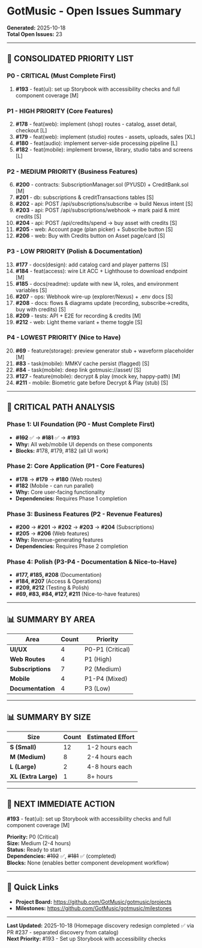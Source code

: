 # GotMusic - Open Issues Summary
**Generated:** 2025-10-18  
**Total Open Issues:** 23

---

## 🎯 **CONSOLIDATED PRIORITY LIST**

### **P0 - CRITICAL (Must Complete First)**
1. **#193** - feat(ui): set up Storybook with accessibility checks and full component coverage [M]

### **P1 - HIGH PRIORITY (Core Features)**
2. **#178** - feat(web): implement (shop) routes - catalog, asset detail, checkout [L]
3. **#179** - feat(web): implement (studio) routes - assets, uploads, sales [XL]
4. **#180** - feat(audio): implement server-side processing pipeline [L]
5. **#182** - feat(mobile): implement browse, library, studio tabs and screens [L]

### **P2 - MEDIUM PRIORITY (Business Features)**
6. **#200** - contracts: SubscriptionManager.sol (PYUSD) + CreditBank.sol [M]
7. **#201** - db: subscriptions & creditTransactions tables [S]
8. **#202** - api: POST /api/subscriptions/subscribe → build Nexus intent [S]
9. **#203** - api: POST /api/subscriptions/webhook → mark paid & mint credits [S]
10. **#204** - api: POST /api/credits/spend → buy asset with credits [S]
11. **#205** - web: Account page (plan picker) + Subscribe button [S]
12. **#206** - web: Buy with Credits button on Asset page/card [S]

### **P3 - LOW PRIORITY (Polish & Documentation)**
13. **#177** - docs(design): add catalog card and player patterns [S]
14. **#184** - feat(access): wire Lit ACC + Lighthouse to download endpoint [M]
15. **#185** - docs(readme): update with new IA, roles, and environment variables [S]
16. **#207** - ops: Webhook wire-up (explorer/Nexus) + .env docs [S]
17. **#208** - docs: flows & diagrams update (recording, subscribe→credits, buy with credits) [S]
18. **#209** - tests: API + E2E for recording & credits [M]
19. **#212** - web: Light theme variant + theme toggle [S]

### **P4 - LOWEST PRIORITY (Nice to Have)**
20. **#69** - feature(storage): preview generator stub + waveform placeholder [M]
21. **#83** - task(mobile): MMKV cache persist (flagged) [S]
22. **#84** - task(mobile): deep link gotmusic://asset/<id> [S]
23. **#127** - feature(mobile): decrypt & play (mock key, happy-path) [M]
24. **#211** - mobile: Biometric gate before Decrypt & Play (stub) [S]

---

## 🚨 **CRITICAL PATH ANALYSIS**

### **Phase 1: UI Foundation (P0 - Must Complete First)**
- ~~**#192**~~ ✅ → ~~**#181**~~ ✅ → **#193**
- **Why:** All web/mobile UI depends on these components
- **Blocks:** #178, #179, #182 (all UI work)

### **Phase 2: Core Application (P1 - Core Features)**
- **#178** → **#179** → **#180** (Web routes)
- **#182** (Mobile - can run parallel)
- **Why:** Core user-facing functionality
- **Dependencies:** Requires Phase 1 completion

### **Phase 3: Business Features (P2 - Revenue Features)**
- **#200** → **#201** → **#202** → **#203** → **#204** (Subscriptions)
- **#205** → **#206** (Web features)
- **Why:** Revenue-generating features
- **Dependencies:** Requires Phase 2 completion

### **Phase 4: Polish (P3-P4 - Documentation & Nice-to-Have)**
- **#177, #185, #208** (Documentation)
- **#184, #207** (Access & Operations)
- **#209, #212** (Testing & Polish)
- **#69, #83, #84, #127, #211** (Nice-to-have features)

---

## 📊 **SUMMARY BY AREA**

| Area | Count | Priority |
|------|-------|----------|
| **UI/UX** | 4 | P0-P1 (Critical) |
| **Web Routes** | 4 | P1 (High) |
| **Subscriptions** | 7 | P2 (Medium) |
| **Mobile** | 4 | P1-P4 (Mixed) |
| **Documentation** | 4 | P3 (Low) |

---

## 📊 **SUMMARY BY SIZE**

| Size | Count | Estimated Effort |
|------|-------|------------------|
| **S (Small)** | 12 | 1-2 hours each |
| **M (Medium)** | 8 | 2-4 hours each |
| **L (Large)** | 2 | 4-8 hours each |
| **XL (Extra Large)** | 1 | 8+ hours |

---

## 🎯 **NEXT IMMEDIATE ACTION**

**#193** - feat(ui): set up Storybook with accessibility checks and full component coverage [M]

**Priority:** P0 (Critical)  
**Size:** Medium (2-4 hours)  
**Status:** Ready to start  
**Dependencies:** ~~#192~~ ✅, ~~#181~~ ✅ (completed)  
**Blocks:** None (enables better component development workflow)

---

## 🔗 **Quick Links**

- **Project Board:** https://github.com/GotMusic/gotmusic/projects
- **Milestones:** https://github.com/GotMusic/gotmusic/milestones

---

**Last Updated:** 2025-10-18 (Homepage discovery redesign completed ✅ via PR #237 - separated discovery from catalog)  
**Next Priority:** #193 - Set up Storybook with accessibility checks